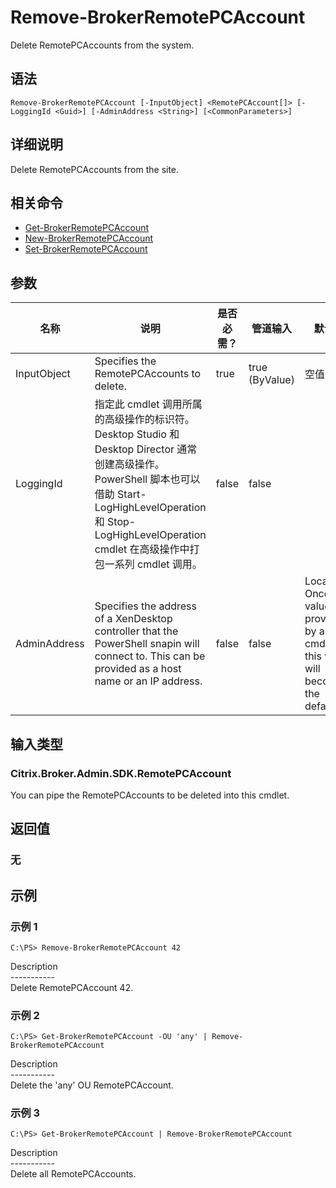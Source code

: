 # Remove-BrokerRemotePCAccount

Delete RemotePCAccounts from the system.

## 语法

    Remove-BrokerRemotePCAccount [-InputObject] <RemotePCAccount[]> [-LoggingId <Guid>] [-AdminAddress <String>] [<CommonParameters>]
    

## 详细说明

Delete RemotePCAccounts from the site.

## 相关命令

- [Get-BrokerRemotePCAccount](Get-BrokerRemotePCAccount.html)
- [New-BrokerRemotePCAccount](New-BrokerRemotePCAccount.html)
- [Set-BrokerRemotePCAccount](Set-BrokerRemotePCAccount.html)

## 参数

| 名称           | 说明                                                                                                                                                                              | 是否必需？ | 管道输入           | 默认值                                                                                    |
| ------------ | ------------------------------------------------------------------------------------------------------------------------------------------------------------------------------- | ----- | -------------- | -------------------------------------------------------------------------------------- |
| InputObject  | Specifies the RemotePCAccounts to delete.                                                                                                                                       | true  | true (ByValue) | 空值                                                                                     |
| LoggingId    | 指定此 cmdlet 调用所属的高级操作的标识符。 Desktop Studio 和 Desktop Director 通常创建高级操作。 PowerShell 脚本也可以借助 Start-LogHighLevelOperation 和 Stop-LogHighLevelOperation cmdlet 在高级操作中打包一系列 cmdlet 调用。 | false | false          |                                                                                        |
| AdminAddress | Specifies the address of a XenDesktop controller that the PowerShell snapin will connect to. This can be provided as a host name or an IP address.                              | false | false          | Localhost. Once a value is provided by any cmdlet, this value will become the default. |

## 输入类型

### Citrix.Broker.Admin.SDK.RemotePCAccount

You can pipe the RemotePCAccounts to be deleted into this cmdlet.

## 返回值

### 无

## 示例

### 示例 1

    C:\PS> Remove-BrokerRemotePCAccount 42
    

Description  
\---\---\-----  
Delete RemotePCAccount 42.

### 示例 2

    C:\PS> Get-BrokerRemotePCAccount -OU 'any' | Remove-BrokerRemotePCAccount
    

Description  
\---\---\-----  
Delete the 'any' OU RemotePCAccount.

### 示例 3

    C:\PS> Get-BrokerRemotePCAccount | Remove-BrokerRemotePCAccount
    

Description  
\---\---\-----  
Delete all RemotePCAccounts.